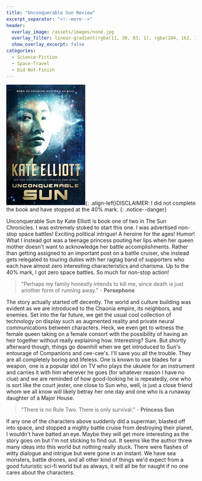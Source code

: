 ```yaml
---
title: "Unconquerable Sun Review"
excerpt_separator: "<!--more-->"
header:
  overlay_image: /assets/images/none.jpg
  overlay_filter: linear-gradient(rgba(11, 38, 83, 1), rgba(184, 162, 117, 1))
  show_overlay_excerpt: false
categories:
  - Science-Fiction
  - Space-Travel
  - Did-Not-Finish
---
```

![unconquerable-sun-cover](/assets/images/unconquerable-sun.jpg){: .align-left}DISCLAIMER: I did not complete the book and have stopped at the 40% mark.
{: .notice--danger}

Unconquerable Sun by Kate Elliott is book one of two in The Sun Chronicles. I was extremely stoked to start this one. I was advertised non-stop space battles! Exciting political intrigue! A heroine for the ages! Humor! What I instead got was a teenage princess pouting her lips when her queen mother doesn't want to acknowledge her battle accomplishments. Rather than getting assigned to an important post on a battle cruiser, she instead gets relegated to touring duties with her ragtag band of supporters who each have almost zero interesting characteristics and charisma. Up to the 40% mark, I got zero space battles. So much for non-stop action!

>"Perhaps my family honestly intends to kill me, since death is just another form of running away." - **Persephone**

The story actually started off decently. The world and culture building was evident as we are introduced to the Chaonia empire, its neighbors, and enemies. Set into the far future, we get the usual cool collection of technology on display such as augmented reality and private neural communications between characters. Heck, we even get to witness the female queen taking on a female consort with the possibility of having an heir together without really explaining how. Interesting? Sure. But shortly afterward though, things go downhill when we get introduced to Sun's entourage of Companions and cee-cee's. I'll save you all the trouble. They are all completely boring and lifeless. One is known to use blades for a weapon, one is a popular idol on TV who plays the ukulele for an instrument and carries it with him wherever he goes (for whatever reason I have no clue) and we are reminded of how good-looking he is repeatedly, one who is sort like the court jester, one close to Sun who, well, is just a close friend whom we all know will likely betray her one day and one who is a runaway daughter of a Major House. 

>"There is no Rule Two. There is only survival." - **Princess Sun**

If any one of the characters above suddenly did a superman, blasted off into space, and stopped a mighty battle cruise from destroying their planet, I wouldn't have batted an eye. Maybe they will get more interesting as the story goes on but I'm not sticking to find out. It seems like the author threw many ideas into this world but nothing really stuck. There were flashes of witty dialogue and intrigue but were gone in an instant. We have sea monsters, battle drones, and all other kind of things we'd expect from a good futuristic sci-fi world but as always, it will all be for naught if no one cares about the characters.